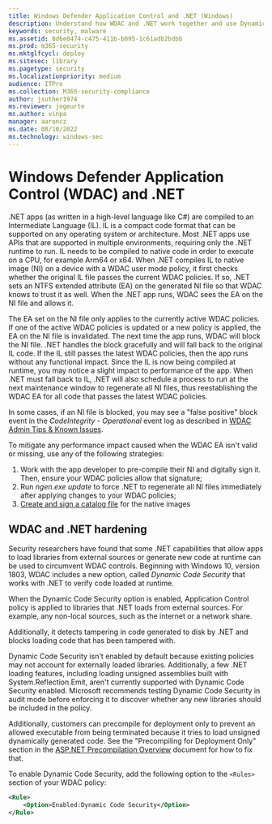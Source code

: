 ```yaml
---
title: Windows Defender Application Control and .NET (Windows)
description: Understand how WDAC and .NET work together and use Dynamic Code Security to verify code loaded by .NET at runtime.
keywords: security, malware
ms.assetid: 8d6e0474-c475-411b-b095-1c61adb2bdbb
ms.prod: m365-security
ms.mktglfcycl: deploy
ms.sitesec: library
ms.pagetype: security
ms.localizationpriority: medium
audience: ITPro
ms.collection: M365-security-compliance
author: jsuther1974
ms.reviewer: jogeurte
ms.author: vinpa
manager: aaroncz
ms.date: 08/10/2022
ms.technology: windows-sec
---
```


# Windows Defender Application Control (WDAC) and .NET

.NET apps (as written in a high-level language like C#) are compiled to an Intermediate Language (IL). IL is a compact code format that can be supported on any operating system or architecture. Most .NET apps use APIs that are supported in multiple environments, requiring only the .NET runtime to run. IL needs to be compiled to native code in order to execute on a CPU, for example Arm64 or x64. When .NET compiles IL to native image (NI) on a device with a WDAC user mode policy, it first checks whether the original IL file passes the current WDAC policies. If so, .NET sets an NTFS extended attribute (EA) on the generated NI file so that WDAC knows to trust it as well. When the .NET app runs, WDAC sees the EA on the NI file and allows it.

The EA set on the NI file only applies to the currently active WDAC policies. If one of the active WDAC policies is updated or a new policy is applied, the EA on the NI file is invalidated. The next time the app runs, WDAC will block the NI file. .NET handles the block gracefully and will fall back to the original IL code. If the IL still passes the latest WDAC policies, then the app runs without any functional impact. Since the IL is now being compiled at runtime, you may notice a slight impact to performance of the app. When .NET must fall back to IL, .NET will also schedule a process to run at the next maintenance window to regenerate all NI files, thus reestablishing the WDAC EA for all code that passes the latest WDAC policies.

In some cases, if an NI file is blocked, you may see a "false positive" block event in the *CodeIntegrity - Operational* event log as described in [WDAC Admin Tips & Known Issues](/windows/security/threat-protection/windows-defender-application-control/operations/known-issues#net-native-images-may-generate-false-positive-block-events).

To mitigate any performance impact caused when the WDAC EA isn't valid or missing, use any of the following strategies:

1. Work with the app developer to pre-compile their NI and digitally sign it. Then, ensure your WDAC policies allow that signature;
2. Run *ngen.exe update* to force .NET to regenerate all NI files immediately after applying changes to your WDAC policies;
3. [Create and sign a catalog file](/windows/security/threat-protection/windows-defender-application-control/deploy-catalog-files-to-support-windows-defender-application-control) for the native images

## WDAC and .NET hardening

Security researchers have found that some .NET capabilities that allow apps to load libraries from external sources or generate new code at runtime can be used to circumvent WDAC controls.
Beginning with Windows 10, version 1803, WDAC includes a new option, called *Dynamic Code Security* that works with .NET to verify code loaded at runtime.

When the Dynamic Code Security option is enabled, Application Control policy is applied to libraries that .NET loads from external sources. For example, any non-local sources, such as the internet or a network share.

Additionally, it detects tampering in code generated to disk by .NET and blocks loading code that has been tampered with.

Dynamic Code Security isn't enabled by default because existing policies may not account for externally loaded libraries.
Additionally, a few .NET loading features, including loading unsigned assemblies built with System.Reflection.Emit, aren't currently supported with Dynamic Code Security enabled.
Microsoft recommends testing Dynamic Code Security in audit mode before enforcing it to discover whether any new libraries should be included in the policy.

Additionally, customers can precompile for deployment only to prevent an allowed executable from being terminated because it tries to load unsigned dynamically generated code. See the "Precompiling for Deployment Only" section in the [ASP.NET Precompilation Overview](/previous-versions/aspnet/bb398860(v=vs.100)) document for how to fix that.

To enable Dynamic Code Security, add the following option to the `<Rules>` section of your WDAC policy:

```xml
<Rule> 
    <Option>Enabled:Dynamic Code Security</Option> 
</Rule>
```

